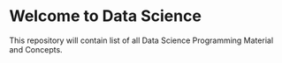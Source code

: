 Welcome to Data Science
============================

This repository will contain list of all Data Science Programming Material and Concepts.
